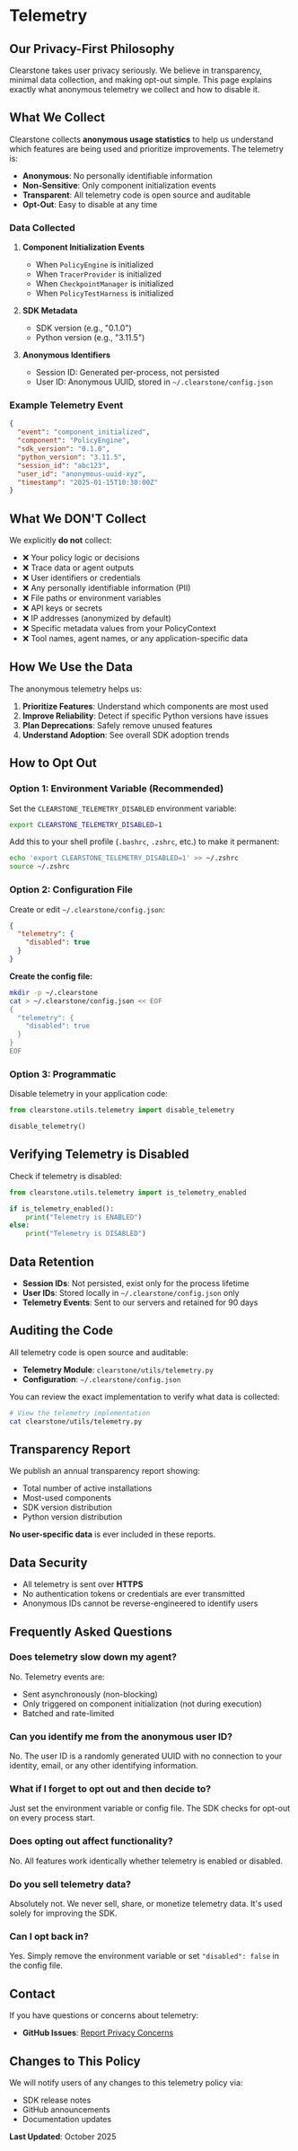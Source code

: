 # Telemetry

## Our Privacy-First Philosophy

Clearstone takes user privacy seriously. We believe in transparency, minimal data collection, and making opt-out simple. This page explains exactly what anonymous telemetry we collect and how to disable it.

## What We Collect

Clearstone collects **anonymous usage statistics** to help us understand which features are being used and prioritize improvements. The telemetry is:

- **Anonymous**: No personally identifiable information
- **Non-Sensitive**: Only component initialization events
- **Transparent**: All telemetry code is open source and auditable
- **Opt-Out**: Easy to disable at any time

### Data Collected

1. **Component Initialization Events**
   - When `PolicyEngine` is initialized
   - When `TracerProvider` is initialized
   - When `CheckpointManager` is initialized
   - When `PolicyTestHarness` is initialized

2. **SDK Metadata**
   - SDK version (e.g., "0.1.0")
   - Python version (e.g., "3.11.5")

3. **Anonymous Identifiers**
   - Session ID: Generated per-process, not persisted
   - User ID: Anonymous UUID, stored in `~/.clearstone/config.json`

### Example Telemetry Event

```json
{
  "event": "component_initialized",
  "component": "PolicyEngine",
  "sdk_version": "0.1.0",
  "python_version": "3.11.5",
  "session_id": "abc123",
  "user_id": "anonymous-uuid-xyz",
  "timestamp": "2025-01-15T10:30:00Z"
}
```

## What We DON'T Collect

We explicitly **do not** collect:

- ❌ Your policy logic or decisions
- ❌ Trace data or agent outputs
- ❌ User identifiers or credentials
- ❌ Any personally identifiable information (PII)
- ❌ File paths or environment variables
- ❌ API keys or secrets
- ❌ IP addresses (anonymized by default)
- ❌ Specific metadata values from your PolicyContext
- ❌ Tool names, agent names, or any application-specific data

## How We Use the Data

The anonymous telemetry helps us:

1. **Prioritize Features**: Understand which components are most used
2. **Improve Reliability**: Detect if specific Python versions have issues
3. **Plan Deprecations**: Safely remove unused features
4. **Understand Adoption**: See overall SDK adoption trends

## How to Opt Out

### Option 1: Environment Variable (Recommended)

Set the `CLEARSTONE_TELEMETRY_DISABLED` environment variable:

```bash
export CLEARSTONE_TELEMETRY_DISABLED=1
```

Add this to your shell profile (`.bashrc`, `.zshrc`, etc.) to make it permanent:

```bash
echo 'export CLEARSTONE_TELEMETRY_DISABLED=1' >> ~/.zshrc
source ~/.zshrc
```

### Option 2: Configuration File

Create or edit `~/.clearstone/config.json`:

```json
{
  "telemetry": {
    "disabled": true
  }
}
```

**Create the config file:**

```bash
mkdir -p ~/.clearstone
cat > ~/.clearstone/config.json << EOF
{
  "telemetry": {
    "disabled": true
  }
}
EOF
```

### Option 3: Programmatic

Disable telemetry in your application code:

```python
from clearstone.utils.telemetry import disable_telemetry

disable_telemetry()
```

## Verifying Telemetry is Disabled

Check if telemetry is disabled:

```python
from clearstone.utils.telemetry import is_telemetry_enabled

if is_telemetry_enabled():
    print("Telemetry is ENABLED")
else:
    print("Telemetry is DISABLED")
```

## Data Retention

- **Session IDs**: Not persisted, exist only for the process lifetime
- **User IDs**: Stored locally in `~/.clearstone/config.json` only
- **Telemetry Events**: Sent to our servers and retained for 90 days

## Auditing the Code

All telemetry code is open source and auditable:

- **Telemetry Module**: `clearstone/utils/telemetry.py`
- **Configuration**: `~/.clearstone/config.json`

You can review the exact implementation to verify what data is collected:

```bash
# View the telemetry implementation
cat clearstone/utils/telemetry.py
```

## Transparency Report

We publish an annual transparency report showing:
- Total number of active installations
- Most-used components
- SDK version distribution
- Python version distribution

**No user-specific data** is ever included in these reports.

## Data Security

- All telemetry is sent over **HTTPS**
- No authentication tokens or credentials are ever transmitted
- Anonymous IDs cannot be reverse-engineered to identify users

## Frequently Asked Questions

### Does telemetry slow down my agent?

No. Telemetry events are:
- Sent asynchronously (non-blocking)
- Only triggered on component initialization (not during execution)
- Batched and rate-limited

### Can you identify me from the anonymous user ID?

No. The user ID is a randomly generated UUID with no connection to your identity, email, or any other identifying information.

### What if I forget to opt out and then decide to?

Just set the environment variable or config file. The SDK checks for opt-out on every process start.

### Does opting out affect functionality?

No. All features work identically whether telemetry is enabled or disabled.

### Do you sell telemetry data?

Absolutely not. We never sell, share, or monetize telemetry data. It's used solely for improving the SDK.

### Can I opt back in?

Yes. Simply remove the environment variable or set `"disabled": false` in the config file.

## Contact

If you have questions or concerns about telemetry:

- **GitHub Issues**: [Report Privacy Concerns](https://github.com/Sancauid/clearstone-sdk/issues)

## Changes to This Policy

We will notify users of any changes to this telemetry policy via:
- SDK release notes
- GitHub announcements
- Documentation updates

**Last Updated**: October 2025


